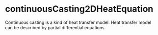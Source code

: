 # continuousCasting2DHeatEquation
Continuous casting is a kind of heat transfer model. Heat transfer model can be described by partial differential equations.
